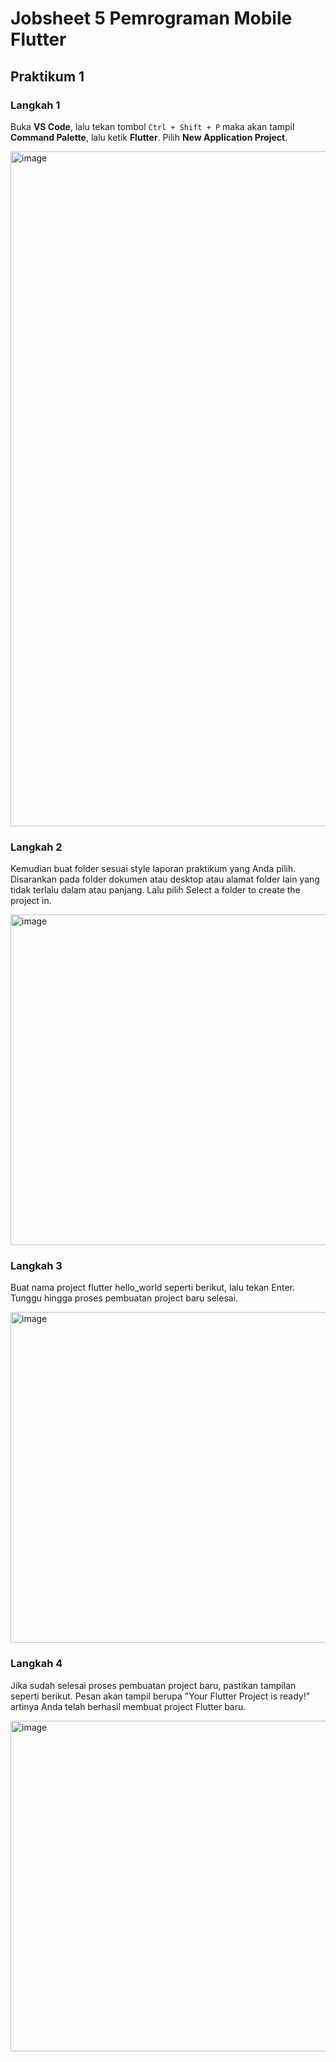 # Jobsheet 5 Pemrograman Mobile Flutter

## Praktikum 1

### Langkah 1
Buka **VS Code**, lalu tekan tombol `Ctrl + Shift + P` maka akan tampil **Command Palette**, lalu ketik **Flutter**. Pilih **New Application Project**.

<img width="1920" height="1080" alt="image" src="https://github.com/user-attachments/assets/ab2d995e-590a-4caf-95c6-03242c90a370" />

### Langkah 2
Kemudian buat folder sesuai style laporan praktikum yang Anda pilih. Disarankan pada folder dokumen atau desktop atau alamat folder lain yang tidak terlalu dalam atau panjang. Lalu pilih Select a folder to create the project in.

<img width="940" height="529" alt="image" src="https://github.com/user-attachments/assets/2a8c07c9-d636-48c6-b34c-09ccf922020c" />

### Langkah 3
Buat nama project flutter hello_world seperti berikut, lalu tekan Enter. Tunggu hingga proses pembuatan project baru selesai.

<img width="940" height="529" alt="image" src="https://github.com/user-attachments/assets/8cea863c-be0e-408d-8b48-593228b6293e" />

### Langkah 4
Jika sudah selesai proses pembuatan project baru, pastikan tampilan seperti berikut. Pesan akan tampil berupa "Your Flutter Project is ready!" artinya Anda telah berhasil membuat project Flutter baru.

<img width="940" height="529" alt="image" src="https://github.com/user-attachments/assets/36301f35-25e2-43e3-80e8-9013760a6d65" />


